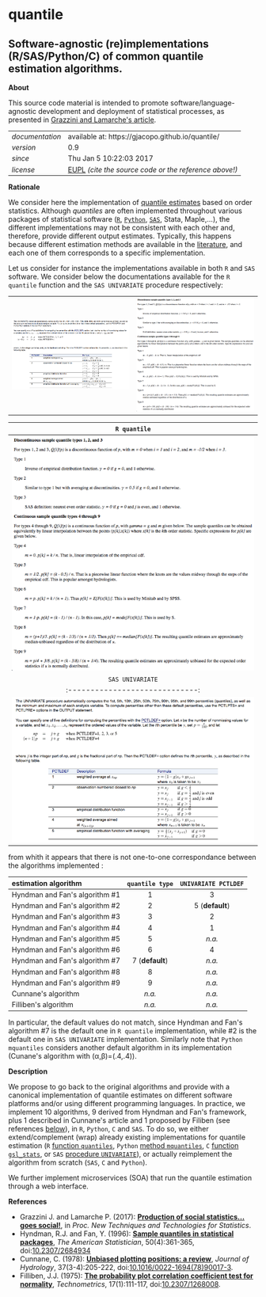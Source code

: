 quantile
======

Software-agnostic (re)implementations (R/SAS/Python/C) of common quantile estimation algorithms.
---

**About**

This source code material is intended to promote software/language-agnostic development and deployment of statistical processes, as presented in [Grazzini and Lamarche's article](#References). 

<table align="center">
    <tr> <td align="left"><i>documentation</i></td> <td align="left">available at: https://gjacopo.github.io/quantile/</td> </tr> 
    <tr> <td align="left"><i>version</i></td> <td align="left">0.9</td> </tr> 
    <tr> <td align="left"><i>since</i></td> <td align="left">Thu Jan  5 10:22:03 2017</td> </tr> 
    <tr> <td align="left"><i>license</i></td> <td align="left"><a href="https://joinup.ec.europa.eu/sites/default/files/eupl1.1.-licence-en_0.pdfEUPL">EUPL</a>  <i>(cite the source code or the reference above!)</i> </td> </tr> 
</table>

**Rationale**

We consider here the implementation of [quantile estimates](http://www.math.ntu.edu.tw/~hchen/teaching/LargeSample/notes/noteorder.pdf) based on order statistics. 
Although _quantiles_ are often implemented throughout various packages of statistical software ([`R`](https://www.r-project.org), [`Python`](https://www.python.org), [`SAS`](http://www.sas.com/), Stata, Maple,…), the different implementations may not be consistent with each other and, therefore, provide different output estimates. 
Typically, this happens because different estimation methods are available in the [literature](http://mathworld.wolfram.com/Quantile.html), and each one of them corresponds to a specific implementation. 

Let us consider for instance the implementations available in both `R` and `SAS` software. We consider below the documentations available for the `R quantile` function and the `SAS UNIVARIATE` procedure respectively: 
<table>
<tr>
<td><kbd><img src="docs/doc_sas.png" style="width: 250px;"/> </kbd></td>
<td><kbd><img src="docs/doc_r.png" style="width: 250px;"/> </kbd></td>
</tr>
</table>

|         `R quantile`          |
|:-----------------------------:|
|   ![doc_r](docs/doc_r.png)    |
|      `SAS UNIVARIATE`         |
|:-----------------------------:|
|  ![doc_sas](docs/doc_sas.png) |

from whith it appears that there is not one-to-one correspondance between the algorithms implemented :

|     estimation algorithm        | `quantile type` | `UNIVARIATE PCTLDEF` |
|:--------------------------------|:---------------:|:--------------------:|
| Hyndman and Fan's algorithm \#1 |        1        |           3          |
| Hyndman and Fan's algorithm \#2 |        2        |    5 (**default**)   |
| Hyndman and Fan's algorithm \#3 |        3        |           2          | 
| Hyndman and Fan's algorithm \#4 |        4        |           1          | 
| Hyndman and Fan's algorithm \#5 |        5        |         _n.a._       | 
| Hyndman and Fan's algorithm \#6 |        6        |           4          |
| Hyndman and Fan's algorithm \#7 | 7 (**default**) |         _n.a._       |
| Hyndman and Fan's algorithm \#8 |        8        |         _n.a._       |
| Hyndman and Fan's algorithm \#9 |        9        |         _n.a._       |
| Cunnane's algorithm             |      _n.a._     |         _n.a._       |
| Filliben's  algorithm           |      _n.a._     |         _n.a._       |

In particular, the default values do not match, since Hyndman and Fan's algorithm \#7 is the default one in `R quantile`
implementation, while \#2 is the default one in `SAS UNIVARIATE` implementation. Similarly note that `Python mquantiles`
considers another default algorithm in its implementation (Cunane's algorithm with (&alpha;,&beta;)=(.4,.4)).


**Description**

We propose to go back to the original algorithms and provide with a canonical implementation of quantile estimates on different software platforms and/or using different programming languages. In practice, we implement 10 algorithms, 9 derived from Hyndman and Fan's framework, plus 1 described in Cunnane's article and 1 proposed by Filiben (see references [below](#References)), in `R`, `Python`, `C` and `SAS`. To do so, we either extend/complement (wrap) already existing implementations for quantile estimation (`R` [function `quantiles`](http://stat.ethz.ch/R-manual/R-devel/library/stats/html/quantile.html), `Python` [method `mquantiles`](http://docs.scipy.org/doc/scipy/reference/generated/scipy.stats.mstats.mquantiles.html), `C` [function `gsl_stats`](https://www.gnu.org/software/gsl/manual/html_node/Median-and-Percentiles.html), or `SAS` [procedure `UNIVARIATE`](http://support.sas.com/documentation/cdl/en/procstat/66703/HTML/default/viewer.htm#procstat_univariate_syntax01.htm)), or actually reimplement the algorithm from scratch (`SAS`, `C` and `Python`).

We further implement microservices (SOA) that run the quantile estimation through a web interface.

**<a name="References"></a>References**

* Grazzini J. and Lamarche P. (2017): [**Production of social statistics... goes social!**](https://www.conference-service.com/NTTS2017/documents/agenda/data/abstracts/abstract_124.html), in _Proc.  New Techniques and Technologies for Statistics_.
* Hyndman, R.J. and Fan, Y. (1996): [**Sample quantiles in statistical packages**](https://www.amherst.edu/media/view/129116/original/Sample+Quantiles.pdf), _The American Statistician_, 50(4):361-365, doi:[10.2307/2684934](http://www.jstor.org/stable/2684934)
* Cunnane, C. (1978): [**Unbiased plotting positions: a review**](http://www.sciencedirect.com/science/article/pii/0022169478900173), _Journal of Hydrology_, 37(3-4):205-222, doi:[10.1016/0022-1694(78)90017-3](https://dx.doi.org/10.1016/0022-1694(78)90017-3).
* Filliben, J.J. (1975): [**The probability plot correlation coefficient test for normality**](http://www1.cmc.edu/pages/faculty/MONeill/Math152/Handouts/filliben.pdf), _Technometrics_, 17(1):111-117, doi:[10.2307/1268008](https://dx.doi.org/10.2307/1268008).

